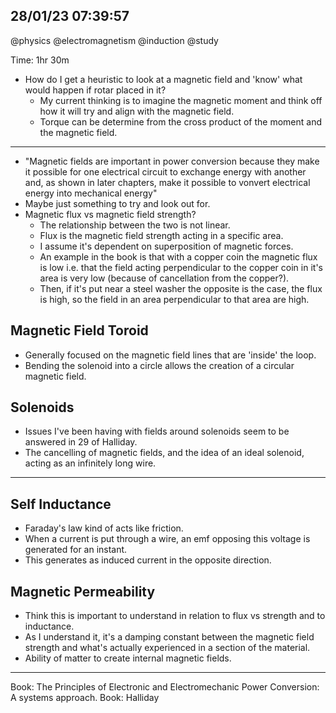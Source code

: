## 28/01/23 07:39:57
@physics @electromagnetism @induction @study

Time: 1hr 30m

* How do I get a heuristic to look at a magnetic field and 'know' what would happen if rotar placed in it?
    * My current thinking is to imagine the magnetic moment and think off how it will try and align with the magnetic field.
    * Torque can be determine from the cross product of the moment and the magnetic field.
 
---

* "Magnetic fields are important in power conversion because they make it possible for one electrical circuit to
  exchange energy with another and, as shown in later chapters, make it possible to vonvert electrical energy into
  mechanical energy"
* Maybe just something to try and look out for.
* Magnetic flux vs magnetic field strength?
    * The relationship between the two is not linear. 
    * Flux is the magnetic field strength acting in a specific area.
    * I assume it's dependent on superposition of magnetic forces.
    * An example in the book is that with a copper coin the magnetic flux is low i.e. that the field acting
      perpendicular to the copper coin in it's area is very low (because of cancellation from the copper?).
    * Then, if it's put near a steel washer the opposite is the case, the flux is high, so the field in an area
      perpendicular to that area are high.

## Magnetic Field Toroid

* Generally focused on the magnetic field lines that are 'inside' the loop.
* Bending the solenoid into a circle allows the creation of a circular magnetic field.

## Solenoids

* Issues I've been having with fields around solenoids seem to be answered in 29 of Halliday.
* The cancelling of magnetic fields, and the idea of an ideal solenoid, acting as an infinitely long wire.

----

## Self Inductance 

* Faraday's law kind of acts like friction. 
* When a current is put through a wire, an emf opposing this voltage is generated for an instant.
* This generates as induced current in the opposite direction.

## Magnetic Permeability

* Think this is important to understand in relation to flux vs strength and to inductance.
* As I understand it, it's a damping constant between the magnetic field strength and what's actually experienced in a
  section of the material.
* Ability of matter to create internal magnetic fields.

---

Book: The Principles of Electronic and Electromechanic Power Conversion: A systems approach.
Book: Halliday
